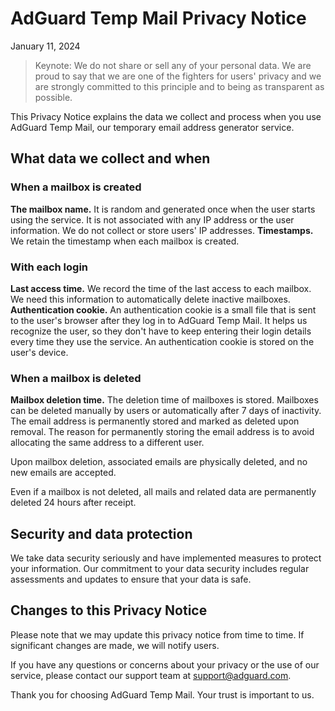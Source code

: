 # AdGuard Temp Mail Privacy Notice

January 11, 2024

> Keynote: We do not share or sell any of your personal data. We are proud to say that we are one of the fighters for users' privacy and we are strongly committed to this principle and to being as transparent as possible.

This Privacy Notice explains the data we collect and process when you use AdGuard Temp Mail, our temporary email address generator service.

## What data we collect and when

### When a mailbox is created

**The mailbox name.** It is random and generated once when the user starts using the service. It is not associated with any IP address or the user information. We do not collect or store users' IP addresses.
**Timestamps.** We retain the timestamp when each mailbox is created.

### With each login

**Last access time.** We record the time of the last access to each mailbox. We need this information to automatically delete inactive mailboxes.
**Authentication cookie.** An authentication cookie is a small file that is sent to the user's browser after they log in to AdGuard Temp Mail. It helps us recognize the user, so they don't have to keep entering their login details every time they use the service. An authentication cookie is stored on the user's device.

### When a mailbox is deleted

**Mailbox deletion time.** The deletion time of mailboxes is stored. Mailboxes can be deleted manually by users or automatically after 7 days of inactivity. The email address is permanently stored and marked as deleted upon removal. The reason for permanently storing the email address is to avoid allocating the same address to a different user.

Upon mailbox deletion, associated emails are physically deleted, and no new emails are accepted.

Even if a mailbox is not deleted, all mails and related data are permanently deleted 24 hours after receipt.

## Security and data protection

We take data security seriously and have implemented measures to protect your information. Our commitment to your data security includes regular assessments and updates to ensure that your data is safe.

## Changes to this Privacy Notice

Please note that we may update this privacy notice from time to time. If significant changes are made, we will notify users.

If you have any questions or concerns about your privacy or the use of our service, please contact our support team at <support@adguard.com>.

Thank you for choosing AdGuard Temp Mail. Your trust is important to us.
